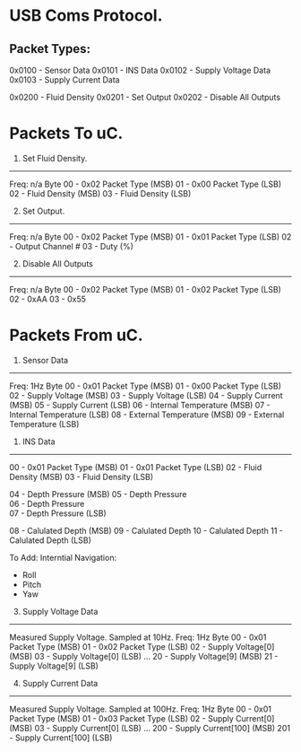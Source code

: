 USB Coms Protocol.
=======

Packet Types:
-----------
0x0100 - Sensor Data
0x0101 - INS Data
0x0102 - Supply Voltage Data
0x0103 - Supply Current Data

0x0200 - Fluid Density
0x0201 - Set Output
0x0202 - Disable All Outputs


Packets To uC.
=======

1. Set Fluid Density.
-----------
Freq: n/a
Byte
00 - 0x02 Packet Type (MSB)
01 - 0x00 Packet Type (LSB)
02 - Fluid Density (MSB)
03 - Fluid Density (LSB) 

2. Set Output.
-----------
Freq: n/a
Byte
00 - 0x02 Packet Type (MSB)
01 - 0x01 Packet Type (LSB)
02 - Output Channel #
03 - Duty (%)

2. Disable All Outputs
-----------
Freq: n/a
Byte
00 - 0x02 Packet Type (MSB)
01 - 0x02 Packet Type (LSB)
02 - 0xAA
03 - 0x55


Packets From uC.
=======

1. Sensor Data
-----------
Freq: 1Hz
Byte
00 - 0x01 Packet Type (MSB)
01 - 0x00 Packet Type (LSB)
02 - Supply Voltage (MSB)
03 - Supply Voltage (LSB) 
04 - Supply Current (MSB)
05 - Supply Current (LSB) 
06 - Internal Temperature (MSB)
07 - Internal Temperature (LSB) 
08 - External Temperature (MSB)
09 - External Temperature (LSB) 

1. INS Data
-----------
00 - 0x01 Packet Type (MSB)
01 - 0x01 Packet Type (LSB)
02 - Fluid Density (MSB)
03 - Fluid Density (LSB) 

04 - Depth Pressure (MSB)
05 - Depth Pressure  
06 - Depth Pressure  
07 - Depth Pressure (LSB) 

08 - Calulated Depth (MSB)
09 - Calulated Depth
10 - Calulated Depth
11 - Calulated Depth (LSB) 

To Add:
Interntial Navigation:
* Roll
* Pitch
* Yaw

3. Supply Voltage Data
-----------
Measured Supply Voltage. Sampled at 10Hz.
Freq: 1Hz
Byte
00 - 0x01 Packet Type (MSB)
01 - 0x02 Packet Type (LSB)
02 - Supply Voltage[0] (MSB)
03 - Supply Voltage[0] (LSB)
...
20 - Supply Voltage[9] (MSB)
21 - Supply Voltage[9] (LSB) 

4. Supply Current Data
-----------
Measured Supply Voltage. Sampled at 100Hz.
Freq: 1Hz
Byte
 00 - 0x01 Packet Type (MSB)
 01 - 0x03 Packet Type (LSB)
 02 - Supply Current[0] (MSB)
 03 - Supply Current[0] (LSB)
...
200 - Supply Current[100] (MSB)
201 - Supply Current[100] (LSB) 

